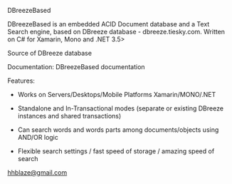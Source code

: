 DBreezeBased

DBreezeBased is an embedded ACID Document database and a Text Search engine, based on DBreeze database - dbreeze.tiesky.com. Written on C# for Xamarin, Mono and .NET 3.5>

Source of DBreeze database

Documentation:  DBreezeBased documentation

 

Features:

- Works on Servers/Desktops/Mobile Platforms Xamarin/MONO/.NET

- Standalone and In-Transactional modes (separate or existing DBreeze instances and shared transactions)

- Can search words and words parts among documents/objects using AND/OR logic

- Flexible search settings / fast speed of storage / amazing speed of search

 

hhblaze@gmail.com